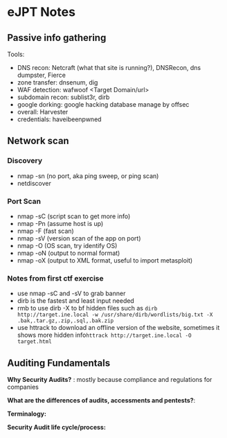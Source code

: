 # eJPT Notes

## Passive info gathering

Tools: 

- DNS recon: Netcraft (what that site is running?), DNSRecon, dns dumpster, Fierce
- zone transfer: dnsenum, dig
- WAF detection: wafwoof <Target Domain/url>
- subdomain recon: sublist3r, dirb
- google dorking: google hacking database manage by offsec
- overall: Harvester
- credentials: haveibeenpwned

## Network scan
### Discovery
- nmap -sn (no port, aka ping sweep, or ping scan)
- netdiscover

### Port Scan
- nmap -sC (script scan to get more info)
- nmap -Pn (assume host is up)
- nmap -F (fast scan)
- nmap -sV (version scan of the app on port)
- nmap -O (OS scan, try identify OS)
- nmap -oN (output to normal format)
- nmap -oX (output to XML format, useful to import metasploit)

### Notes from first ctf exercise

- use nmap -sC and -sV to grab banner
- dirb is the fastest and least input needed
- rmb to use dirb -X <file extension> to bf hidden files such as `dirb http://target.ine.local -w /usr/share/dirb/wordlists/big.txt -X .bak,.tar.gz,.zip,.sql,.bak.zip`
- use httrack to download an offline version of the website, sometimes it shows more hidden info`httrack http://target.ine.local -O target.html`


Auditing Fundamentals
---

**Why Security Audits?** : mostly because compliance and regulations for companies

**What are the differences of audits, accessments and pentests?**:

**Terminalogy:**


**Security Audit life cycle/process:**




